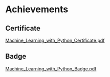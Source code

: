 

# Achievements
## Certificate
[Machine_Learning_with_Python_Certificate.pdf](https://prod-files-secure.s3.us-west-2.amazonaws.com/03e82b26-cccb-4906-bb56-adabcbdc0655/0f35a87e-0c16-48ac-af62-4e4cc34c6a19/Machine_Learning_with_Python_Certificate.pdf?X-Amz-Algorithm=AWS4-HMAC-SHA256&X-Amz-Content-Sha256=UNSIGNED-PAYLOAD&X-Amz-Credential=ASIAZI2LB4666WFA3LZX%2F20250206%2Fus-west-2%2Fs3%2Faws4_request&X-Amz-Date=20250206T211353Z&X-Amz-Expires=3600&X-Amz-Security-Token=IQoJb3JpZ2luX2VjEE0aCXVzLXdlc3QtMiJGMEQCIDugNC73nZeRpX%2B5KaD7EqxvF6nDyM7%2Ffndpd7ldBLLMAiBYXhsb4%2FpNNSBSqqD%2FX8q9hs5BqfrFMqUVO9zGkvyFcSr%2FAwhmEAAaDDYzNzQyMzE4MzgwNSIM%2FgcFOgw7gsmA7IcGKtwDtRVE450jKrHfL%2Flv0whr0mf14sZsWx5y%2Bb0xWprYiDJHnY%2FLE8oUrFCJVLBNNrnkLK00h9%2BcRdl6gB7xGEQ83RyTJ7UI5kG%2BtBVNUBPOjMKyXXuJcXRORVRfyyjDziiCiYJRtOWOM%2B2OhbLRPdH7OhmXB7rtF%2B6aQojZw67GdlTuWxhEx4b3tSUZpWTP8nskWzH7uV89YZDjYMEue96hV5Haka97NCUmbDajkM5QClWjD%2FqHZ2u5RU6hAyjjW5GPncpHpyfimwPxmwTiLGLm8ccZwiDzYo9QDBJ0YSoZbLUHmCH2tzzzDb%2FuaLy17P1zkR1LqfIllJJQhPI3ZFoAFKOlFpUtcxnUq0ExABVSPNW0yzvgWi4vKPT8oCK7WYvBk4%2BtGRH9NcGtWFrQxkmtJ40SM%2B9agPX7NrioXSpzVvWGwMy1eL%2Bv8iwnXSODKUdFmj%2F3GMhLRs%2BRRAwHkI7LlhrwHtc4vza%2Bj82zfDLrfSCVpEvyqv%2F1hGHQpMG73eN6ReA17lgzQ%2F2kgdIx95fB8rX%2BWeHjTtMugKgNT2gYSm53w0swqlYh24UQZryjF5bnI%2B2mwmHy4SOQZ%2Fr8%2FCCsTqAUXDNQFtlUHugd5O853%2FW1P9PiWAYw85Aslz8w4riUvQY6pgEWKM70ZcuKkBf9ZLcwbOKpBNTwOzOdNjwk7VLgjgYxXlza4wfa4E7QStGDU68BTjDWvEJEy5ls2%2BZr%2Bd5%2Bx1XRgw9w3Dq7ujf9gXXcXO32lkZRfCHZbeJXTwpw1Ma5BVthXETiCwFkJHZRepAxdMrjiT2mIA6ZkhdKZX%2Fl1yPYLFGYsqVHeNXg3KA9a2MZtRHXFb6OuVRfrvigb25M6%2Fu1Zap9snCy&X-Amz-Signature=3cb1a2e3e6d8500456619fb4ea0be3088ee58000e97ace552b2db1a3bde97169&X-Amz-SignedHeaders=host&x-id=GetObject)
## Badge
[Machine_Learning_with_Python_Badge.pdf](https://prod-files-secure.s3.us-west-2.amazonaws.com/03e82b26-cccb-4906-bb56-adabcbdc0655/ff622a22-73d6-44e3-9c7b-e89a8e61b7aa/Machine_Learning_with_Python_Badge.pdf?X-Amz-Algorithm=AWS4-HMAC-SHA256&X-Amz-Content-Sha256=UNSIGNED-PAYLOAD&X-Amz-Credential=ASIAZI2LB4666WFA3LZX%2F20250206%2Fus-west-2%2Fs3%2Faws4_request&X-Amz-Date=20250206T211353Z&X-Amz-Expires=3600&X-Amz-Security-Token=IQoJb3JpZ2luX2VjEE0aCXVzLXdlc3QtMiJGMEQCIDugNC73nZeRpX%2B5KaD7EqxvF6nDyM7%2Ffndpd7ldBLLMAiBYXhsb4%2FpNNSBSqqD%2FX8q9hs5BqfrFMqUVO9zGkvyFcSr%2FAwhmEAAaDDYzNzQyMzE4MzgwNSIM%2FgcFOgw7gsmA7IcGKtwDtRVE450jKrHfL%2Flv0whr0mf14sZsWx5y%2Bb0xWprYiDJHnY%2FLE8oUrFCJVLBNNrnkLK00h9%2BcRdl6gB7xGEQ83RyTJ7UI5kG%2BtBVNUBPOjMKyXXuJcXRORVRfyyjDziiCiYJRtOWOM%2B2OhbLRPdH7OhmXB7rtF%2B6aQojZw67GdlTuWxhEx4b3tSUZpWTP8nskWzH7uV89YZDjYMEue96hV5Haka97NCUmbDajkM5QClWjD%2FqHZ2u5RU6hAyjjW5GPncpHpyfimwPxmwTiLGLm8ccZwiDzYo9QDBJ0YSoZbLUHmCH2tzzzDb%2FuaLy17P1zkR1LqfIllJJQhPI3ZFoAFKOlFpUtcxnUq0ExABVSPNW0yzvgWi4vKPT8oCK7WYvBk4%2BtGRH9NcGtWFrQxkmtJ40SM%2B9agPX7NrioXSpzVvWGwMy1eL%2Bv8iwnXSODKUdFmj%2F3GMhLRs%2BRRAwHkI7LlhrwHtc4vza%2Bj82zfDLrfSCVpEvyqv%2F1hGHQpMG73eN6ReA17lgzQ%2F2kgdIx95fB8rX%2BWeHjTtMugKgNT2gYSm53w0swqlYh24UQZryjF5bnI%2B2mwmHy4SOQZ%2Fr8%2FCCsTqAUXDNQFtlUHugd5O853%2FW1P9PiWAYw85Aslz8w4riUvQY6pgEWKM70ZcuKkBf9ZLcwbOKpBNTwOzOdNjwk7VLgjgYxXlza4wfa4E7QStGDU68BTjDWvEJEy5ls2%2BZr%2Bd5%2Bx1XRgw9w3Dq7ujf9gXXcXO32lkZRfCHZbeJXTwpw1Ma5BVthXETiCwFkJHZRepAxdMrjiT2mIA6ZkhdKZX%2Fl1yPYLFGYsqVHeNXg3KA9a2MZtRHXFb6OuVRfrvigb25M6%2Fu1Zap9snCy&X-Amz-Signature=d68e76fcb14e9d40ed80a4eddc695adfb2a30354f7fb1dc64609ed018ecc1c5e&X-Amz-SignedHeaders=host&x-id=GetObject)